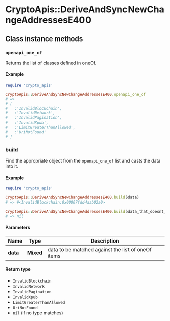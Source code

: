 # CryptoApis::DeriveAndSyncNewChangeAddressesE400

## Class instance methods

### `openapi_one_of`

Returns the list of classes defined in oneOf.

#### Example

```ruby
require 'crypto_apis'

CryptoApis::DeriveAndSyncNewChangeAddressesE400.openapi_one_of
# =>
# [
#   :'InvalidBlockchain',
#   :'InvalidNetwork',
#   :'InvalidPagination',
#   :'InvalidXpub',
#   :'LimitGreaterThanAllowed',
#   :'UriNotFound'
# ]
```

### build

Find the appropriate object from the `openapi_one_of` list and casts the data into it.

#### Example

```ruby
require 'crypto_apis'

CryptoApis::DeriveAndSyncNewChangeAddressesE400.build(data)
# => #<InvalidBlockchain:0x00007fdd4aab02a0>

CryptoApis::DeriveAndSyncNewChangeAddressesE400.build(data_that_doesnt_match)
# => nil
```

#### Parameters

| Name | Type | Description |
| ---- | ---- | ----------- |
| **data** | **Mixed** | data to be matched against the list of oneOf items |

#### Return type

- `InvalidBlockchain`
- `InvalidNetwork`
- `InvalidPagination`
- `InvalidXpub`
- `LimitGreaterThanAllowed`
- `UriNotFound`
- `nil` (if no type matches)

